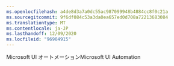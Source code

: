 ```yaml
---
ms.openlocfilehash: a4de8d3a7a0dc55ac987099948b4884cc8f0c21a
ms.sourcegitcommit: 9f6df084c53a3da0ea657ed0d708a72213683084
ms.translationtype: MT
ms.contentlocale: ja-JP
ms.lasthandoff: 12/09/2020
ms.locfileid: "96984915"
---
```

<span data-ttu-id="ffb29-101">Microsoft UI オートメーション</span><span class="sxs-lookup"><span data-stu-id="ffb29-101">Microsoft UI Automation</span></span>
